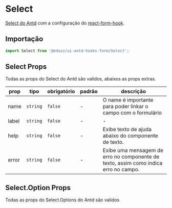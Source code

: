 # Select

[Select do Antd](https://ant.design/components/select/) com a
configuração do [react-form-hook](https://react-hook-form.com).

## Importação

```js
import Select from '@eduzz/ui-antd-hooks-form/Select';
```

## Select Props

Todas as props do Select do Antd são validos, abaixos as props extras.

| prop  | tipo     | obrigatório | padrão | descrição                                                                           |
| ----- | -------- | ----------- | ------ | ----------------------------------------------------------------------------------- |
| name  | `string` | `false`     | -      | O name é importante para poder linkar o campo com o formulário                      |
| label | `string` | `false`     | -      | -                                                                                   |
| help  | `string` | `false`     | -      | Exibe texto de ajuda abaixo do componente de texto.                                 |
| error | `string` | `false`     | -      | Exibe uma mensagem de erro no componente de texto, assim como indica erro no campo. |

## Select.Option Props

Todas as props do Select.Options do Antd são validos
